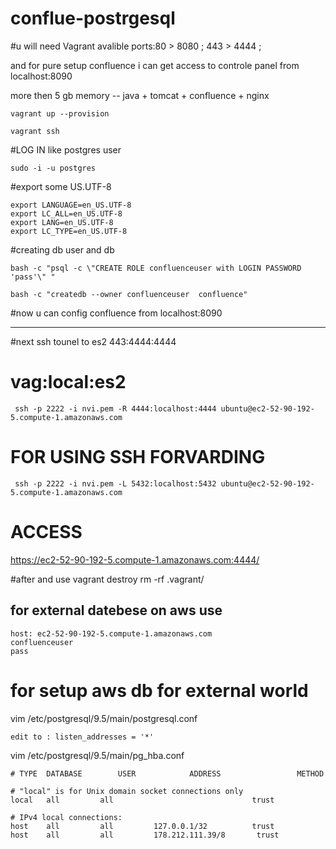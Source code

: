 # conflue-postrgesql

#u will need Vagrant avalible ports:80 > 8080 ; 443 > 4444 ; 

 and for pure setup confluence i can get access to controle panel from localhost:8090

more then 5 gb memory -- java + tomcat + confluence + nginx 

	vagrant up --provision

	vagrant ssh 

#LOG IN like postgres user 

	sudo -i -u postgres

#export some US.UTF-8	

	export LANGUAGE=en_US.UTF-8
	export LC_ALL=en_US.UTF-8
	export LANG=en_US.UTF-8
	export LC_TYPE=en_US.UTF-8

#creating db user and db 

	bash -c "psql -c \"CREATE ROLE confluenceuser with LOGIN PASSWORD 'pass'\" "

	bash -c "createdb --owner confluenceuser  confluence"

#now u can config confluence from localhost:8090 

-----------------------------------------------------------------------------------

#next ssh tounel to es2 443:4444:4444 
#                       vag:local:es2

	 ssh -p 2222 -i nvi.pem -R 4444:localhost:4444 ubuntu@ec2-52-90-192-5.compute-1.amazonaws.com

# FOR USING SSH FORVARDING 

	 ssh -p 2222 -i nvi.pem -L 5432:localhost:5432 ubuntu@ec2-52-90-192-5.compute-1.amazonaws.com

# ACCESS

https://ec2-52-90-192-5.compute-1.amazonaws.com:4444/

#after and use 
	vagrant destroy
	rm -rf .vagrant/

## for external datebese on aws use 
	host: ec2-52-90-192-5.compute-1.amazonaws.com
	confluenceuser
	pass


# for setup aws db for external world 

vim /etc/postgresql/9.5/main/postgresql.conf

	edit to : listen_addresses = '*'

vim  /etc/postgresql/9.5/main/pg_hba.conf

	# TYPE  DATABASE        USER            ADDRESS                 METHOD

	# "local" is for Unix domain socket connections only
	local   all         all                               trust
	
	# IPv4 local connections:
	host    all         all         127.0.0.1/32          trust
	host    all         all         178.212.111.39/8       trust




